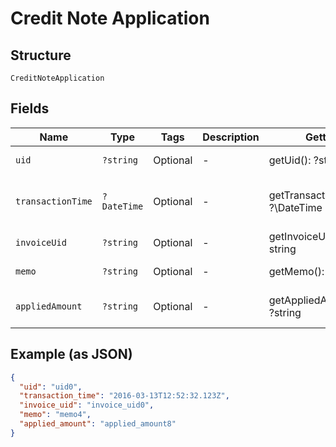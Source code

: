 
# Credit Note Application

## Structure

`CreditNoteApplication`

## Fields

| Name | Type | Tags | Description | Getter | Setter |
|  --- | --- | --- | --- | --- | --- |
| `uid` | `?string` | Optional | - | getUid(): ?string | setUid(?string uid): void |
| `transactionTime` | `?DateTime` | Optional | - | getTransactionTime(): ?\DateTime | setTransactionTime(?\DateTime transactionTime): void |
| `invoiceUid` | `?string` | Optional | - | getInvoiceUid(): ?string | setInvoiceUid(?string invoiceUid): void |
| `memo` | `?string` | Optional | - | getMemo(): ?string | setMemo(?string memo): void |
| `appliedAmount` | `?string` | Optional | - | getAppliedAmount(): ?string | setAppliedAmount(?string appliedAmount): void |

## Example (as JSON)

```json
{
  "uid": "uid0",
  "transaction_time": "2016-03-13T12:52:32.123Z",
  "invoice_uid": "invoice_uid0",
  "memo": "memo4",
  "applied_amount": "applied_amount8"
}
```

